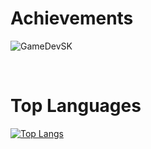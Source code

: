 # Achievements
<img src="https://github-readme-stats.vercel.app/api?username=GameDevSK&show_icons=true&theme=dark&&count_private=true&include_all_commits=true" alt="GameDevSK" /> </p><br/>
# Top Languages
[![Top Langs](https://github-readme-stats.vercel.app/api/top-langs?username=GameDevSK&layout=compact&theme=dark&count_private=true)](https://github.com/GameDevSK)

